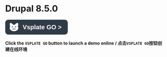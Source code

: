 # Drupal 8.5.0

<a href="https://www.vsplate.com/?docker-compose=https://github.com/vsplate/dcenvs/drupal/8.5.0"><img alt="VSPLATE GO" src="https://raw.githubusercontent.com/vsplate/images/master/vsgo_btn.png" width="200px"></a>

**Click the `VSPLATE GO` button to launch a demo online / 点击`VSPLATE GO`按钮创建在线环境**